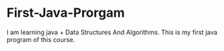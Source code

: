 # First-Java-Prorgam

I am learning java + Data Structures And Algorithms. This is my first java program of this course.
